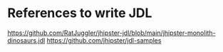 # References to write JDL

https://github.com/RatJuggler/jhipster-jdl/blob/main/jhipster-monolith-dinosaurs.jdl
https://github.com/jhipster/jdl-samples
